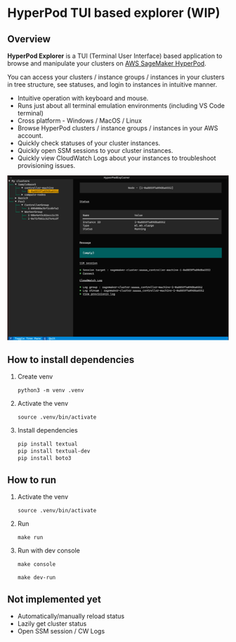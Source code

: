 # HyperPod TUI based explorer (WIP)

## Overview

**HyperPod Explorer** is a TUI (Terminal User Interface) based application to browse and manipulate your clusters on [AWS SageMaker HyperPod](https://aws.amazon.com/sagemaker/hyperpod/).

You can access your clusters / instance groups / instances in your clusters in tree structure, see statuses, and login to instances in intuitive manner.

- Intuitive operation with keyboard and mouse.
- Runs just about all terminal emulation environments (including VS Code terminal)
- Cross platform - Windows / MacOS / Linux
- Browse HyperPod clusters / instance groups / instances in your AWS account.
- Quickly check statuses of your cluster instances.
- Quickly open SSM sessions to your cluster instances.
- Quickly view CloudWatch Logs about your instances to troubleshoot provisioning issues.

![image info](./doc/images/screenshot1.png)


## How to install dependencies

1. Create venv

    ```
    python3 -m venv .venv
    ```

1. Activate the venv
    
    ```
    source .venv/bin/activate
    ```

1. Install dependencies
    
    ```
    pip install textual
    pip install textual-dev
    pip install boto3
    ```

## How to run

1. Activate the venv

    ```
    source .venv/bin/activate
    ```

1. Run

    ```
    make run
    ```

1. Run with dev console

    ```
    make console
    ```

    ```
    make dev-run
    ```

## Not implemented yet

- Automatically/manually reload status
- Lazily get cluster status
- Open SSM session / CW Logs

